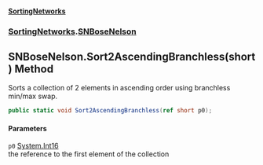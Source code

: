 #### [SortingNetworks](index.md 'index')
### [SortingNetworks](SortingNetworks.md 'SortingNetworks').[SNBoseNelson](SortingNetworks_SNBoseNelson.md 'SortingNetworks.SNBoseNelson')
## SNBoseNelson.Sort2AscendingBranchless(short) Method
Sorts a collection of 2 elements in ascending order using branchless min/max swap.  
```csharp
public static void Sort2AscendingBranchless(ref short p0);
```
#### Parameters
<a name='SortingNetworks_SNBoseNelson_Sort2AscendingBranchless(short)_p0'></a>
`p0` [System.Int16](https://docs.microsoft.com/en-us/dotnet/api/System.Int16 'System.Int16')  
the reference to the first element of the collection
  
